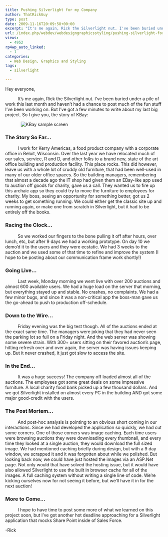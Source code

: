 ```yaml
---
title: Pushing Silverlight for my Company
author: ThatRickGuy
type: post
date: 2009-11-16T20:09:58+00:00
excerpt: "It's me again, Rick the Silverlight nut. I've been buried under a pile of work this last month and haven't had a chance to post much of the fun stuff I've been working on. But I've got a few minutes to write about my last big project. So I give you, the story of KBay"
url: /index.php/webdev/webdesigngraphicsstyling/pushing-silverlight-for-my-company/
views:
  - 4952
rp4wp_auto_linked:
  - 1
categories:
  - Web Design, Graphics and Styling
tags:
  - silverlight

---
```

Hey everyone,

<p style="text-indent: 30pt;">
  It&#8217;s me again, Rick the Silverlight nut. I&#8217;ve been buried under a pile of work this last month and haven&#8217;t had a chance to post much of the fun stuff I&#8217;ve been working on. But I&#8217;ve got a few minutes to write about my last big project. So I give you, the story of KBay:
</p>

<img src="http://ringdev.com/code/KBay.PNG" alt="KBay sample screen" title="KBay Sample Screen" style="margin-left:50px;" />

### The Story So Far&#8230;

<p style="text-indent: 30pt;">
  I work for Kerry Americas, a food product company with a corporate office in Beloit, Wisconsin. Over the last year we have relocated much of our sales, service, R and D, and other folks to a brand new, state of the art office building and production facility. This place rocks. This did however, leave us with a whole lot of cruddy old furniture, that had been well-used in many of our older office spaces. So the building managers, remembering that almost a decade ago the IT shop had given them an EBay-like app used to auction off goods for charity, gave us a call. They wanted us to fire up this archaic app so they could try to move the furniture to employees for charity. My boss, seeing an opportunity for something better, got us 2 weeks to get something running. We could either get the classic site up and running again, or make one from scratch in Silverlight, but it had to be entirely off the books.
</p>

### Racing the Clock&#8230;

<p style="text-indent: 30pt;">
  So we worked our fingers to the bone pulling it off after hours, over lunch, etc, but after 9 days we had a working prototype. On day 10 we demo&#8217;d it to the users and they were ecstatic. We had 3 weeks to the auction and we used some of that time to refine and improve the system (I hope to be posting about our communication frame work shortly!)
</p>

### Going Live&#8230;

<p style="text-indent: 30pt;">
  Last week, Monday morning we went live with over 200 auctions and almost 600 available users. We had a huge load on the server that morning, but everything stayed up and stable. No crashes, no complaints. We had a few minor bugs, and since it was a non-critical app the boss-man gave us the go-ahead to push to production off-schedule.
</p>

### Down to the Wire&#8230;

<p style="text-indent: 30pt;">
  Friday evening was the big test though. All of the auctions ended at the exact same time. The managers were joking that they had never seen the parking lot so full on a Friday night. And the web server was showing some severe strain. With 300+ users sitting on their favored auction&#8217;s page, hitting refresh over and over again, the server was having issues keeping up. But it never crashed, it just got slow to access the site.
</p>

### In the End&#8230;

<p style="text-indent: 30pt;">
  It was a huge success! The company off loaded almost all of the auctions. The employees got some great deals on some impressive furniture. A local charity food bank picked up a few thousand dollars. And we got Silverlight installed on almost every PC in the building AND got some major good-credit with the users.
</p>

### The Post Mortem&#8230;

<p style="text-indent: 30pt;">
  And post-hoc analysis is pointing to an obvious short coming in our interactions. Since we had developed the application so quickly, we had cut some corners. One of those corners was image caching. Each time users were browsing auctions they were downloading every thumbnail, and every time they looked at a single auction, they would download the full sized image. We had mentioned caching briefly during design, but with a 9 day window, we scrapped it and it was forgotten about while we polished. But looking back now, we could have just hosted the images via an ASP.Net page. Not only would that have solved the hosting issue, but it would have also allowed Silverlight to use the built in browser cache for all of the images. A full caching system without writing a single line of code. We&#8217;re kicking ourselves now for not seeing it before, but we&#8217;ll have it in for the next auction!
</p>

### More to Come&#8230;

<p style="text-indent: 30pt;">
  I hope to have time to post some more of what we learned on this project soon, but I&#8217;ve got another hot deadline approaching for a Silverlight application that mocks Share Point inside of Sales Force.
</p>

-Rick
